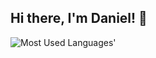 ## Hi there, I'm Daniel! 👋

<!--
**DanielLourencoJr/DanielLourencoJr** is a ✨ _special_ ✨ repository because its `README.md` (this file) appears on your GitHub profile.

Here are some ideas to get you started:

- 🔭 I’m currently working on ...
- 🌱 I’m currently learning ...
- 👯 I’m looking to collaborate on ...
- 🤔 I’m looking for help with ...
- 💬 Ask me about ...
- 📫 How to reach me: ...
- 😄 Pronouns: ...
- ⚡ Fun fact: ...
-->
<picture>
  <source media="(prefers-color-scheme: dark)" srcset="https://github-used-languages.vercel.app/DanielLourencoJr?theme=dark">
  <img alt="Most Used Languages'" src="https://github-used-languages.vercel.app/DanielLourencoJr">
</picture>
